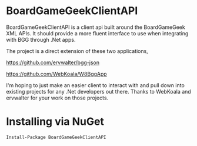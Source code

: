# BoardGameGeekClientAPI

BoardGameGeekClientAPI is a client api built around the BoardGameGeek XML APIs. It should provide a more fluent interface to use when integrating with BGG through .Net apps.

The project is a direct extension of these two applications,

https://github.com/ervwalter/bgg-json

https://github.com/WebKoala/W8BggApp

I'm hoping to just make an easier client to interact with and pull down into existing projects for any .Net developers out there. Thanks to WebKoala and ervwalter for your work on those projects.

# Installing via NuGet

    Install-Package BoardGameGeekClientAPI
